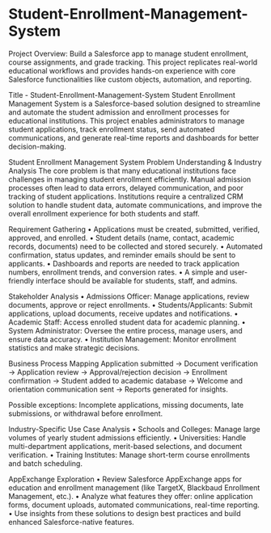 # Student-Enrollment-Management-System
Project Overview:  Build a Salesforce app to manage student enrollment, course assignments, and grade tracking. This project replicates real-world educational workflows and provides hands-on experience with core Salesforce functionalities like custom objects, automation, and reporting.

Title - Student-Enrollment-Management-System
Student Enrollment Management System is a Salesforce-based solution designed to streamline and automate the student admission and enrollment processes for educational institutions. This project enables administrators to manage student applications, track enrollment status, send automated communications, and generate real-time reports and dashboards for better decision-making.

Student Enrollment Management System
Problem Understanding & Industry Analysis
The core problem is that many educational institutions face challenges in managing student enrollment efficiently. Manual admission processes often lead to data errors, delayed communication, and poor tracking of student applications. Institutions require a centralized CRM solution to handle student data, automate communications, and improve the overall enrollment experience for both students and staff.

Requirement Gathering
• Applications must be created, submitted, verified, approved, and enrolled.
• Student details (name, contact, academic records, documents) need to be collected and stored securely.
• Automated confirmation, status updates, and reminder emails should be sent to applicants.
• Dashboards and reports are needed to track application numbers, enrollment trends, and conversion rates.
• A simple and user-friendly interface should be available for students, staff, and admins.

Stakeholder Analysis
• Admissions Officer: Manage applications, review documents, approve or reject enrollments.
• Students/Applicants: Submit applications, upload documents, receive updates and notifications.
• Academic Staff: Access enrolled student data for academic planning.
• System Administrator: Oversee the entire process, manage users, and ensure data accuracy.
• Institution Management: Monitor enrollment statistics and make strategic decisions.

Business Process Mapping
Application submitted → Document verification → Application review → Approval/rejection decision → Enrollment confirmation → Student added to academic database → Welcome and orientation communication sent → Reports generated for insights.

Possible exceptions:
Incomplete applications, missing documents, late submissions, or withdrawal before enrollment.

Industry-Specific Use Case Analysis
• Schools and Colleges: Manage large volumes of yearly student admissions efficiently.
• Universities: Handle multi-department applications, merit-based selections, and document verification.
• Training Institutes: Manage short-term course enrollments and batch scheduling.

AppExchange Exploration
• Review Salesforce AppExchange apps for education and enrollment management (like TargetX, Blackbaud Enrollment Management, etc.).
• Analyze what features they offer: online application forms, document uploads, automated communications, real-time reporting.
• Use insights from these solutions to design best practices and build enhanced Salesforce-native features.
